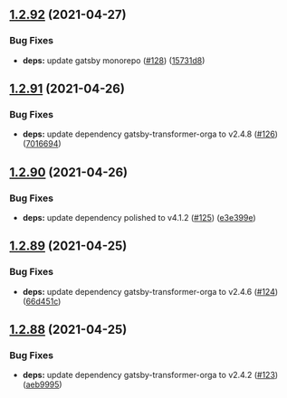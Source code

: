 ## [1.2.92](https://github.com/dds/bosabosa.org/compare/v1.2.91...v1.2.92) (2021-04-27)


### Bug Fixes

* **deps:** update gatsby monorepo ([#128](https://github.com/dds/bosabosa.org/issues/128)) ([15731d8](https://github.com/dds/bosabosa.org/commit/15731d80764da5d529c1a6f4b026d5ee3e4936f3))



## [1.2.91](https://github.com/dds/bosabosa.org/compare/v1.2.90...v1.2.91) (2021-04-26)


### Bug Fixes

* **deps:** update dependency gatsby-transformer-orga to v2.4.8 ([#126](https://github.com/dds/bosabosa.org/issues/126)) ([7016694](https://github.com/dds/bosabosa.org/commit/701669473ce51cc74942dd4c367b8ae701abec91))



## [1.2.90](https://github.com/dds/bosabosa.org/compare/v1.2.89...v1.2.90) (2021-04-26)


### Bug Fixes

* **deps:** update dependency polished to v4.1.2 ([#125](https://github.com/dds/bosabosa.org/issues/125)) ([e3e399e](https://github.com/dds/bosabosa.org/commit/e3e399e074a59f10fdfdf845ace3df4629f4fddf))



## [1.2.89](https://github.com/dds/bosabosa.org/compare/v1.2.88...v1.2.89) (2021-04-25)


### Bug Fixes

* **deps:** update dependency gatsby-transformer-orga to v2.4.6 ([#124](https://github.com/dds/bosabosa.org/issues/124)) ([66d451c](https://github.com/dds/bosabosa.org/commit/66d451c7febf2fd9d2fa2394f0b250a359912895))



## [1.2.88](https://github.com/dds/bosabosa.org/compare/v1.2.87...v1.2.88) (2021-04-25)


### Bug Fixes

* **deps:** update dependency gatsby-transformer-orga to v2.4.2 ([#123](https://github.com/dds/bosabosa.org/issues/123)) ([aeb9995](https://github.com/dds/bosabosa.org/commit/aeb9995a00dda4964aaca675201a48e3dfdd5733))



